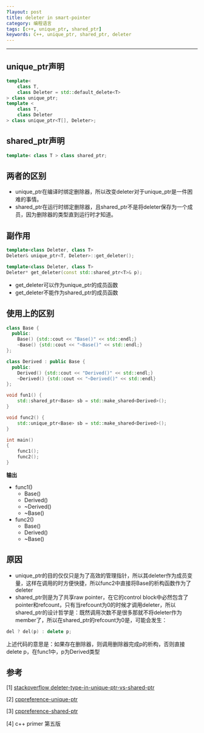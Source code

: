 ```yaml
---
?layout: post
title: deleter in smart-pointer
category: 编程语言
tags: [c++, unique_ptr, shared_ptr]
keywords: C++, unique_ptr, shared_ptr, deleter
---
```

---

## unique_ptr声明
``` cpp
template<
    class T,
    class Deleter = std::default_delete<T>
> class unique_ptr;
template <
    class T,
    class Deleter
> class unique_ptr<T[], Deleter>;
```

## shared_ptr声明
``` cpp
template< class T > class shared_ptr;
```

## 两者的区别
- unique_ptr在编译时绑定删除器，所以改变deleter对于unique_ptr是一件困难的事情。
- shared_ptr在运行时绑定删除器，且shared_ptr不是将deleter保存为一个成员，因为删除器的类型直到运行时才知道。

## 副作用
``` cpp
template<class Deleter, class T>
Deleter& unique_ptr<T, Deleter>::get_deleter();

template<class Deleter, class T>
Deleter* get_deleter(const std::shared_ptr<T>& p);
```
- get_deleter可以作为unique_ptr的成员函数
- get_deleter不能作为shared_ptr的成员函数

## 使用上的区别
``` cpp
class Base {
  public:
  	Base() {std::cout << "Base()" << std::endl;}
    ~Base() {std::cout << "~Base()" << std::endl;}
};

class Derived : public Base {
  public:
  	Derived() {std::cout << "Derived()" << std::endl;}
  	~Derived() {std::cout << "~Derived()" << std::endl}
};

void fun1() {
    std::shared_ptr<Base> sb = std::make_shared<Derived>();
}

void func2() {
    std::unique_ptr<Base> sb = std::make_shared<Derived>();
}

int main()
{
    func1();
    func2();
}
```
**输出**
- func1()
  - Base()
  - Derived()
  - ~Derived()
  - ~Base()
- func2()
  - Base()
  - Derived()
  - ~Base()

## 原因

- unique_ptr的目的仅仅只是为了高效的管理指针，所以其deleter作为成员变量，这样在调用的时方便快捷，所以func2中直接将Base的析构函数作为了deleter
- shared_ptr则是为了共享raw pointer，在它的control block中必然包含了pointer和refcount，只有当refcount为0的时候才调用deleter，所以shared_ptr的设计哲学是：既然调用次数不是很多那就不将deleter作为member了，所以在shared_ptr的refcount为0是，可能会发生：

``` cpp
del ? del(p) : delete p;
```
上述代码的意思是：如果存在删除器，则调用删除器完成p的析构，否则直接delete p，在func1中，p为Derived类型


## 参考

[1] [stackoverflow deleter-type-in-unique-ptr-vs-shared-ptr](https://stackoverflow.com/questions/27742290/deleter-type-in-unique-ptr-vs-shared-ptr)

[2] [cppreference-unique-ptr](https://en.cppreference.com/w/cpp/memory/unique_ptr)

[3] [cppreference-shared-ptr](https://en.cppreference.com/w/cpp/memory/shared_ptr)

[4] c++ primer 第五版

